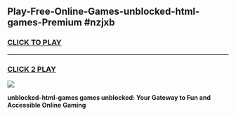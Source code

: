 
## Play-Free-Online-Games-unblocked-html-games-Premium #nzjxb
<h3>
<a href="https://premium.freeplayer.one?title=unblocked-html-games&ref=8M">CLICK TO PLAY</a></h3>
<hr>

<h3>
<a href="https://premium.freeplayer.one?title=unblocked-html-games&ref=8M">CLICK 2 PLAY</a>
  
</h3>

<a href="https://premium.freeplayer.one?title=unblocked-html-games&ref=8M"><img src="https://clearcache.store/games.png"></a>


**unblocked-html-games games unblocked: Your Gateway to Fun and Accessible Online Gaming**
